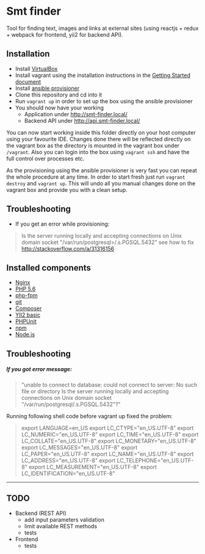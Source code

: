 Smt finder
=====

Tool for finding text, images and links at external sites (using reactjs + redux + webpack for frontend, yii2 for backend API).

Installation
------------

* Install [VirtualBox](https://www.virtualbox.org/)
* Install vagrant using the installation instructions in the [Getting Started document](https://www.vagrantup.com/docs/getting-started/)
* Install [ansible provisioner](http://docs.ansible.com/ansible/intro_installation.html)
* Clone this repository and cd into it
* Run ```vagrant up``` in order to set up the box using the ansible provisioner
* You should now have your working 
    * Application under http://smt-finder.local/
    * Backend API under http://api.smt-finder.local/

You can now start working inside this folder directly on your host computer 
using your favourite IDE. 
Changes done there will be reflected directly on the vagrant box as the 
directory is mounted in the vagrant box under ```/vagrant```. Also you 
can login into the box using ```vagrant ssh``` and have the full control 
over processes etc.

As the provisioning using the ansible provisioner is very fast you can 
repeat the whole procedure at any time. In order to start fresh just run
```vagrant destroy``` and ```vagrant up```. This will undo all you manual 
changes done on the vagrant box and provide you with a clean setup.


Troubleshooting
---------------

* If you get an error while provisioning:
> Is the server running locally and accepting connections on Unix domain socket "/var/run/postgresql>/.s.PGSQL.5432"
see how to fix http://stackoverflow.com/a/31316156

Installed components
--------------------

* [Nginx](http://nginx.org)
* [PHP 5.6](http://www.php.net/)
* [php-fpm](http://php-fpm.org)
* [git](http://git-scm.com/)
* [Composer](https://getcomposer.org/)
* [YII2 basic](http://www.yiiframework.com/)
* [PHPUnit](https://phpunit.de/)
* [npm](https://www.npmjs.com/)
* [Node.js](https://nodejs.org/en/)


Troubleshooting
---------------

##### If you got error message:
> "unable to connect to database: could not connect to server: No such file or directory
> Is the server running locally and accepting
> connections on Unix domain socket \"/var/run/postgresql/.s.PGSQL.5432\"?"

Running following shell code before vagrant up fixed the problem:
> export LANGUAGE=en_US
> export LC_CTYPE="en_US.UTF-8"
> export LC_NUMERIC="en_US.UTF-8"
> export LC_TIME="en_US.UTF-8"
> export LC_COLLATE="en_US.UTF-8"
> export LC_MONETARY="en_US.UTF-8"
> export LC_MESSAGES="en_US.UTF-8"
> export LC_PAPER="en_US.UTF-8"
> export LC_NAME="en_US.UTF-8"
> export LC_ADDRESS="en_US.UTF-8"
> export LC_TELEPHONE="en_US.UTF-8"
> export LC_MEASUREMENT="en_US.UTF-8"
> export LC_IDENTIFICATION="en_US.UTF-8"

---


TODO
----

* Backend (REST API)
    * add input parameters validation
    * limit available REST methods
    * tests
* Frontend
    * tests